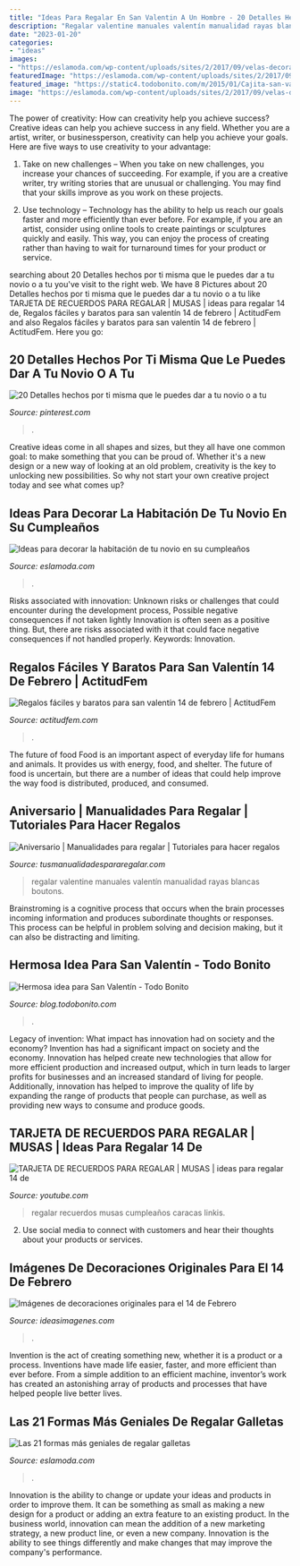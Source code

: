 ```yaml
---
title: "Ideas Para Regalar En San Valentin A Un Hombre - 20 Detalles Hechos Por Ti Misma Que Le Puedes Dar A Tu Novio O A Tu"
description: "Regalar valentine manuales valentín manualidad rayas blancas boutons"
date: "2023-01-20"
categories:
- "ideas"
images:
- "https://eslamoda.com/wp-content/uploads/sites/2/2017/09/velas-decoracion.jpg"
featuredImage: "https://eslamoda.com/wp-content/uploads/sites/2/2017/09/velas-decoracion.jpg"
featured_image: "https://static4.todobonito.com/m/2015/01/Cajita-san-valentin-587x882.jpg"
image: "https://eslamoda.com/wp-content/uploads/sites/2/2017/09/velas-decoracion.jpg"
---
```



The power of creativity: How can creativity help you achieve success?
Creative ideas can help you achieve success in any field. Whether you are a artist, writer, or businessperson, creativity can help you achieve your goals. Here are five ways to use creativity to your advantage: 
1. Take on new challenges – When you take on new challenges, you increase your chances of succeeding. For example, if you are a creative writer, try writing stories that are unusual or challenging. You may find that your skills improve as you work on these projects. 

2. Use technology – Technology has the ability to help us reach our goals faster and more efficiently than ever before. For example, if you are an artist, consider using online tools to create paintings or sculptures quickly and easily. This way, you can enjoy the process of creating rather than having to wait for turnaround times for your product or service. 


	

		
searching about 20 Detalles hechos por ti misma que le puedes dar a tu novio o a tu you've visit to the right web. We have 8 Pictures about 20 Detalles hechos por ti misma que le puedes dar a tu novio o a tu like TARJETA DE RECUERDOS PARA REGALAR | MUSAS | ideas para regalar 14 de, Regalos fáciles y baratos para san valentín 14 de febrero | ActitudFem and also Regalos fáciles y baratos para san valentín 14 de febrero | ActitudFem. Here you go:
		
    
## 20 Detalles Hechos Por Ti Misma Que Le Puedes Dar A Tu Novio O A Tu

<img loading=lazy src="https://i.pinimg.com/736x/7c/ba/e6/7cbae6453ca933d048cdcf10e4140b00.jpg" onerror="this.onerror=null;this.src='https://tse1.mm.bing.net/th?id=OIP.C7cy01gCM6kFX-CXoqdqXgHaM5&amp;pid=15.1';" alt="20 Detalles hechos por ti misma que le puedes dar a tu novio o a tu">

_Source: pinterest.com_

>. 

	

Creative ideas come in all shapes and sizes, but they all have one common goal: to make something that you can be proud of. Whether it's a new design or a new way of looking at an old problem, creativity is the key to unlocking new possibilities. So why not start your own creative project today and see what comes up?

    
## Ideas Para Decorar La Habitación De Tu Novio En Su Cumpleaños

<img loading=lazy src="https://eslamoda.com/wp-content/uploads/sites/2/2017/09/velas-decoracion.jpg" onerror="this.onerror=null;this.src='https://tse3.mm.bing.net/th?id=OIP.iSGbwcIGCbjdaHYRfp5PdwHaJ4&amp;pid=15.1';" alt="Ideas para decorar la habitación de tu novio en su cumpleaños">

_Source: eslamoda.com_

>. 

	

Risks associated with innovation: Unknown risks or challenges that could encounter during the development process, Possible negative consequences if not taken lightly
Innovation is often seen as a positive thing. But, there are risks associated with it that could face negative consequences if not handled properly. Keywords: Innovation.

    
## Regalos Fáciles Y Baratos Para San Valentín 14 De Febrero | ActitudFem

<img loading=lazy src="https://cdn2.actitudfem.com/media/files/styles/large/public/images/2015/02/044056e1cc6c55efc5583ad9506bee35.jpg" onerror="this.onerror=null;this.src='https://tse3.mm.bing.net/th?id=OIP.Fg7LON-pc-W59MOXczXkpgHaFk&amp;pid=15.1';" alt="Regalos fáciles y baratos para san valentín 14 de febrero | ActitudFem">

_Source: actitudfem.com_

>. 

	

The future of food
Food is an important aspect of everyday life for humans and animals. It provides us with energy, food, and shelter. The future of food is uncertain, but there are a number of ideas that could help improve the way food is distributed, produced, and consumed.

    
## Aniversario | Manualidades Para Regalar | Tutoriales Para Hacer Regalos

<img loading=lazy src="http://tusmanualidadespararegalar.com/wp-content/uploads/2014/03/manualidades-regalar-cuadro-rayas-blancas-negras-corazon.jpg" onerror="this.onerror=null;this.src='https://tse2.mm.bing.net/th?id=OIP.6tq5NMm71gm1riLfb8wDgwHaLe&amp;pid=15.1';" alt="Aniversario | Manualidades para regalar | Tutoriales para hacer regalos">

_Source: tusmanualidadespararegalar.com_

>regalar valentine manuales valentín manualidad rayas blancas boutons. 

	

Brainstroming is a cognitive process that occurs when the brain processes incoming information and produces subordinate thoughts or responses. This process can be helpful in problem solving and decision making, but it can also be distracting and limiting.

    
## Hermosa Idea Para San Valentín - Todo Bonito

<img loading=lazy src="https://static4.todobonito.com/m/2015/01/Cajita-san-valentin-587x882.jpg" onerror="this.onerror=null;this.src='https://tse3.mm.bing.net/th?id=OIP.yLbDMI4rkV6wtY-wejXZvgHaLI&amp;pid=15.1';" alt="Hermosa idea para San Valentín - Todo Bonito">

_Source: blog.todobonito.com_

>. 

	

Legacy of invention: What impact has innovation had on society and the economy?
Invention has had a significant impact on society and the economy. Innovation has helped create new technologies that allow for more efficient production and increased output, which in turn leads to larger profits for businesses and an increased standard of living for people. Additionally, innovation has helped to improve the quality of life by expanding the range of products that people can purchase, as well as providing new ways to consume and produce goods.

    
## TARJETA DE RECUERDOS PARA REGALAR | MUSAS | Ideas Para Regalar 14 De

<img loading=lazy src="http://i.ytimg.com/vi/WU2TxEROEY4/maxresdefault.jpg" onerror="this.onerror=null;this.src='https://tse2.mm.bing.net/th?id=OIP.Mj1D4bOvtxugPRO3dY-YLgHaEK&amp;pid=15.1';" alt="TARJETA DE RECUERDOS PARA REGALAR | MUSAS | ideas para regalar 14 de">

_Source: youtube.com_

>regalar recuerdos musas cumpleaños caracas linkis. 

	

2. Use social media to connect with customers and hear their thoughts about your products or services.

    
## Imágenes De Decoraciones Originales Para El 14 De Febrero

<img loading=lazy src="https://ideasimagenes.com/wp-content/uploads/2015/02/sanvalentin41.jpg" onerror="this.onerror=null;this.src='https://tse1.mm.bing.net/th?id=OIP.mFUZB-xZ3R9a_ZVW_BkyEAHaEj&amp;pid=15.1';" alt="Imágenes de decoraciones originales para el 14 de Febrero">

_Source: ideasimagenes.com_

>. 

	

Invention is the act of creating something new, whether it is a product or a process. Inventions have made life easier, faster, and more efficient than ever before. From a simple addition to an efficient machine, inventor’s work has created an astonishing array of products and processes that have helped people live better lives.

    
## Las 21 Formas Más Geniales De Regalar Galletas

<img loading=lazy src="https://eslamoda.com/wp-content/uploads/sites/2/2015/08/galletas-bolsa-600x840.jpg" onerror="this.onerror=null;this.src='https://tse3.mm.bing.net/th?id=OIP.ReSiMoPK0eYfeny8Mp2TmgHaKX&amp;pid=15.1';" alt="Las 21 formas más geniales de regalar galletas">

_Source: eslamoda.com_

>. 

	

Innovation is the ability to change or update your ideas and products in order to improve them. It can be something as small as making a new design for a product or adding an extra feature to an existing product. In the business world, innovation can mean the addition of a new marketing strategy, a new product line, or even a new company. Innovation is the ability to see things differently and make changes that may improve the company's performance.

